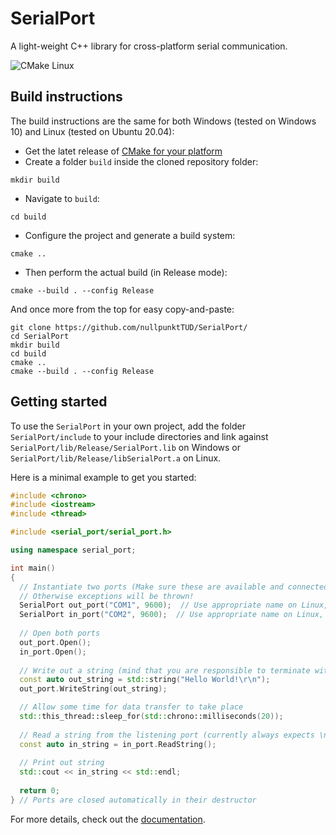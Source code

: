 # SerialPort
A light-weight C++ library for cross-platform serial communication.

![CMake Linux](https://github.com/nullpunktTUD/SerialPort/actions/workflows/cmake_linux.yml/badge.svg) 

## Build instructions
The build instructions are the same for both Windows (tested on Windows 10) and Linux (tested on Ubuntu 20.04):

- Get the latet release of [CMake for your platform](https://cmake.org/download/)
- Create a folder ``build`` inside the cloned repository folder:
```
mkdir build
```
- Navigate to ``build``:
```
cd build
```
- Configure the project and generate a build system:
```
cmake ..
```
- Then perform the actual build (in Release mode):
```
cmake --build . --config Release
```

And once more from the top for easy copy-and-paste:
```
git clone https://github.com/nullpunktTUD/SerialPort/
cd SerialPort
mkdir build
cd build
cmake ..
cmake --build . --config Release
```

## Getting started
To use the `SerialPort` in your own project, add the folder `SerialPort/include` to your include directories and link against `SerialPort/lib/Release/SerialPort.lib` on Windows or `SerialPort/lib/Release/libSerialPort.a` on Linux.

Here is a minimal example to get you started:

```cpp
#include <chrono>
#include <iostream>
#include <thread>

#include <serial_port/serial_port.h>

using namespace serial_port;

int main() 
{
  // Instantiate two ports (Make sure these are available and connected to each other on your system)
  // Otherwise exceptions will be thrown!
  SerialPort out_port("COM1", 9600);  // Use appropriate name on Linux, e.g., /dev/ttyS0
  SerialPort in_port("COM2", 9600);  // Use appropriate name on Linux, e.g., /dev/ttyS1
  
  // Open both ports
  out_port.Open();
  in_port.Open();
  
  // Write out a string (mind that you are responsible to terminate with \n yourself!)
  const auto out_string = std::string("Hello World!\r\n");  
  out_port.WriteString(out_string);

  // Allow some time for data transfer to take place
  std::this_thread::sleep_for(std::chrono::milliseconds(20));
  
  // Read a string from the listening port (currently always expects \n as the string terminator)
  const auto in_string = in_port.ReadString();
  
  // Print out string
  std::cout << in_string << std::endl;
    
  return 0;
} // Ports are closed automatically in their destructor

```

For more details, check out the [documentation](https://nullpunkttud.github.io/SerialPort/).
